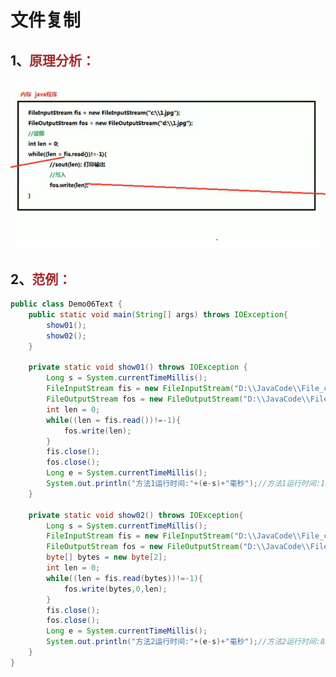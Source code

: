 # 文件复制

## 1、<span style="color:brown">原理分析：</span>

<img src="https://raw.githubusercontent.com/root-bine/image/main/Typora-image/%E6%96%87%E4%BB%B6%E5%A4%8D%E5%88%B6.png" style="zoom: 80%;" />

## 2、<span style="color:brown">范例：</span>

```java
public class Demo06Text {
    public static void main(String[] args) throws IOException{
        show01();
        show02();
    }

    private static void show01() throws IOException {
        Long s = System.currentTimeMillis();
        FileInputStream fis = new FileInputStream("D:\\JavaCode\\File_code\\1.png");
        FileOutputStream fos = new FileOutputStream("D:\\JavaCode\\File_code\\aaa\\1.png");
        int len = 0;
        while((len = fis.read())!=-1){
            fos.write(len);
        }
        fis.close();
        fos.close();
        Long e = System.currentTimeMillis();
        System.out.println("方法1运行时间:"+(e-s)+"毫秒");//方法1运行时间:1007毫秒
    }

    private static void show02() throws IOException{
        Long s = System.currentTimeMillis();
        FileInputStream fis = new FileInputStream("D:\\JavaCode\\File_code\\2.png");
        FileOutputStream fos = new FileOutputStream("D:\\JavaCode\\File_code\\bbb\\1.png");
        byte[] bytes = new byte[2];
        int len = 0;
        while((len = fis.read(bytes))!=-1){
            fos.write(bytes,0,len);
        }
        fis.close();
        fos.close();
        Long e = System.currentTimeMillis();
        System.out.println("方法2运行时间:"+(e-s)+"毫秒");//方法2运行时间:82毫秒
    }
}
```

